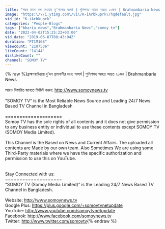 ```yaml
---
title: "গরুর মাংস কম দেওয়ায় দু’পক্ষের সংঘর্ষ | পুলিশসহ আহত অন্তত ২০জন | Brahmanbaria News"
image: "https:\/\/i.ytimg.com\/vi\/K-iArbkuprk\/hqdefault.jpg"
vid_id: "K-iArbkuprk"
categories: "People-Blogs"
tags: ["bbaria news","Brahmanbaria News","somoy tv"]
date: "2022-04-02T15:25:22+03:00"
vid_date: "2019-06-07T08:43:04Z"
duration: "PT1M16S"
viewcount: "2107536"
likeCount: "14144"
dislikeCount: ""
channel: "SOMOY TV"
---
```

{% raw %}ব্রাহ্মণবাড়িয়ায় দু'দল গ্রামবাসীর মধ্যে সংঘর্ষ | পুলিশসহ আহত অন্তত ২০জন | Brahmanbaria News<br /><br />আরও বিস্তারিত জানতে ভিজিট করুন: <a rel="nofollow" target="blank" href="http://www.somoynews.tv">http://www.somoynews.tv</a><br /><br />&quot;SOMOY TV&quot; is the Most Reliable News Source and Leading 24/7 News Based TV Channel in Bangladesh<br /><br />====================<br />Somoy TV has the sole rights of all contents and it does not give permission to any business entity or individual to use these contents except ‍SOMOY TV (SOMOY Media Limited).<br /><br />This Channel is the Based on News and Current Affairs. The uploaded all contents are Made by our own team. Also Sometimes We are using some Third-Party materials where we have the specific authorization and permission to use this on YouTube.<br /><br /><br />Stay Connected with us:<br />====================<br />&quot;SOMOY TV (Somoy Media Limited)&quot; is the Leading 24/7 News Based TV Channel in Bangladesh.<br /><br />Website: <a rel="nofollow" target="blank" href="http://www.somoynews.tv">http://www.somoynews.tv</a><br />Google Plus: <a rel="nofollow" target="blank" href="https://plus.google.com/+somoytvnetupdate">https://plus.google.com/+somoytvnetupdate</a><br />YouTube: <a rel="nofollow" target="blank" href="http://www.youtube.com/somoytvnetupdate">http://www.youtube.com/somoytvnetupdate</a><br />Facebook: <a rel="nofollow" target="blank" href="http://www.facebook.com/somoynews.tv">http://www.facebook.com/somoynews.tv</a><br />Twitter: <a rel="nofollow" target="blank" href="http://www.twitter.com/somoytv">http://www.twitter.com/somoytv</a>{% endraw %}
